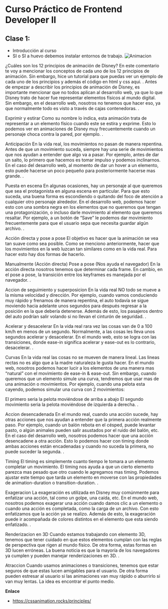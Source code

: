 # Curso Práctico de Frontend Developer II

## Clase 1: 
- Introducción al curso 
- SI o SI  a huevo debemos instalar entornos de trabajo. 
![Animacion](.info/12_principles_of_animation.gif)





¿Cuáles son los 12 principios de animación de Disney?
En este comentario te voy a mencionar los conceptos de cada uno de los 12 principios de animación. Sin embargo, hice un tutorial para que puedas ver un ejemplo de cada uno de los principios y además el código en html y css aqui.
.
Antes de empezar a describir los principios de animación de Disney, es importante mencionar que no todos aplican al desarrollo web, ya que lo que Disney trato de hacer fue representar elementos físicos al mundo digital. Sin embargo, en el desarrollo web, nosotros no tenemos que hacer eso, ya que normalmente todo es visto a través de cajas contenedoras.
.

Exprimir y estirar
Como su nombre lo indica, esta animación trata de representar a un elemento físico cuando este se estira y exprime. Esto lo podemos ver en animaciones de Disney muy frecuentemente cuando un personaje choca contra la pared, por ejemplo.
.

Anticipación
En la vida real, los movimientos no pasan de manera repentina. Antes de que un movimiento suceda, siempre hay una serie de movimientos que nos ayudan a entender que algo va a pasar. Por ejemplo, antes de dar un salto, lo primero que hacemos es tomar impulso y podemos inclinarnos. En el caso del desarrollo web, al momento de dar un hover a un elemento, esto puede hacerse un poco pequeño para posteriormente hacerse mas grande.
.

Puesta en escena
En algunas ocasiones, hay un personaje al que queremos que sea el protagonista en alguna escena en particular. Para que esto suceda, una buena forma es escondiendo o quitando del foco de atención a cualquier otro personaje alrededor. En el desarrollo web, podemos hacer esto con una sombra negra en los elementos que no queremos que tengan una protagonización, o incluso darle movimiento al elemento que queremos resaltar. Por ejemplo, a un botón de “Save” le podemos dar movimiento frecuentemente para que el usuario sepa que necesita guardar algún archivo.
.

Acción directa y pose a pose
El objetivo es hacer que la animación se vea tan suave como sea posible. Como se menciono anteriormente, hacer que los movimientos en la web luzcan tan similares como en la vida real. Para hacer esto hay dos formas de hacerlo.

Manualmente (Acción directa)
Pose a pose (Nos ayuda el navegador)
En la acción directa nosotros tenemos que determinar cada frame. En cambio, en el pose a pose, la transición entre los keyframes es manejada por el navegador.
.

Accion de seguimiento y superposicion
En la vida real NO todo se mueve a la misma velocidad y dirección. Por ejemplo, cuando vamos conduciendo muy rápido y frenamos de manera repentina, el auto todavía se sigue moviendo hacia adelante unos segundos para después regresar a la posición en la que debería detenerse. Además de esto, los pasajeros dentro del auto podrían salir volando si no llevan el cinturón de seguridad.
.

Acelerar y desacelerar
En la vida real rara vez las cosas van de 0 a 100 km/h en menos de un segundo. Normalmente, a las cosas les lleva unos segundos acelerar y desacelerar. En el mundo web, esto se logra con las transiciones, donde ease-in significa acelerar y ease-out es lo contrario, desacelerar.
.

Curvas
En la vida real las cosas no se mueven de manera lineal. Las lineas rectas no es algo que a la madre naturaleza le gusta hacer. En el mundo web, nosotros podemos hacer lucir a los elementos de una manera mas “natural” con el movimiento de ease-in & ease-out. Sin embargo, cuando queremos que un elemento simule una curva, tendremos que usar mas de una animación o movimientos. Por ejemplo, cuando una pelota esta cayendo, podemos simular una curva con 2 movimientos:

El primero seria la pelota moviéndose de arriba a abajo
El segundo movimiento seria la pelota moviéndose de izquierda a derecha.
.

Accion desencadenada
En el mundo real, cuando una acción sucede, hay otras acciones que nos ayudan a entender que la primera acción realmente paso. Por ejemplo, cuando un balón rebota en el césped, puede levantar pasto, o algún animales pueden salir asustados por el ruido del balón, etc.
En el caso del desarrollo web, nosotros podemos hacer que una acción desencadene a otra acción. Esto lo podemos hacer con timing donde ambas acciones están encadenadas y cuando no suceda la primera, no puede suceder la segunda.
.

Timing
El timing es simplemente cuanto tiempo le tomara a un elemento completar un movimiento. El timing nos ayuda a que un cierto elemento parezca mas pesado que otro cuando le agregamos mas timing. Podemos ajustar este tiempo que tarda un elemento en moverse con las propiedades de animation-duration o transition-duration.
.

Exageracion
La exageración es utilizada en Disney muy comúnmente para enfatizar una acción, tal como un golpe, una caída, etc. En el mundo web, nosotros podemos exagerar una acción cuando damos clic a un elemento o cuando una acción es completada, como la carga de un archivo. Con esto enfatizamos que la acción ya se realizo. Además de esto, la exageración puede ir acompañada de colores distintos en el elemento que esta siendo enfatizado.
.

Renderizacion en 3D
Cuando estamos trabajando con elemento 3D, tenemos que tener cuidado en que estos elementos cumplan con las reglas de perspectiva que rigen al mundo físico. De otra forma, estas formas en 3D lucen erróneas. La buena noticia es que la mayoría de los navegadores ya cumplen y pueden manejar renderizaciones en 3D.
.

Atraccion
Cuando usamos animaciones o transiciones, tenemos que estar seguros de que estas lucen amigables para el usuario. De otra forma pueden estresar al usuario si las animaciones van muy rápido o aburrirlo si van muy lentas. La idea es encontrar el punto medio.

**Enlace**
- https://cssanimation.rocks/principles/
